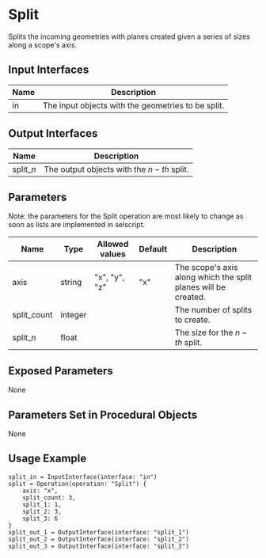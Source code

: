 # Split

Splits the incoming geometries with planes created given a series of sizes
along a scope's axis.

## Input Interfaces

| Name | Description                                        |
|------|----------------------------------------------------|
| in   | The input objects with the geometries to be split. |

## Output Interfaces

| Name      | Description                               |
|-----------|-------------------------------------------|
| split_$n$ | The output objects with the $n-th$ split. |

## Parameters

Note: the parameters for the Split operation are most likely to change as soon
as lists are implemented in selscript.


| Name        | Type    | Allowed values | Default | Description                                                    |
|-------------|---------|----------------|---------|----------------------------------------------------------------|
| axis        | string  | "x", "y", "z"  | "x"     | The scope's axis along which the split planes will be created. |
| split_count | integer |                |         | The number of splits to create.                                |
| split_$n$   | float   |                |         | The size for the $n-th$ split.                                 |

## Exposed Parameters

None

## Parameters Set in Procedural Objects

None

## Usage Example


```
split_in = InputInterface(interface: "in")
split = Operation(operation: "Split") {
    axis: "x",
    split_count: 3,
    split_1: 1,
    split_2: 3,
    split_3: 6
}
split_out_1 = OutputInterface(interface: "split_1")
split_out_2 = OutputInterface(interface: "split_2")
split_out_3 = OutputInterface(interface: "split_3")

```

